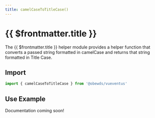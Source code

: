 ```yaml
---
title: camelCaseToTitleCase()
---
```



<script setup>
    import DocsPackageVersion from '../../../src/views/compos/DocsPackageVersion.vue'
</script>



# {{ $frontmatter.title }}

The {{ $frontmatter.title }} helper module provides a helper function that converts a passed string formatted in camelCase and returns that string formatted in Title Case.






## Import

```javascript
import { camelCaseToTitleCase } from '@obewds/vueventus'
```






## Use Example

Documentation coming soon!
<!-- #TODO: complete example docs for helper module -->






<DocsPackageVersion/>
